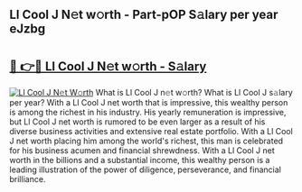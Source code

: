 ## Ll Cool J N𝚎t w𝚘rth - Part-pOP S𝚊lary per year eJzbg

# <h2><a href="http://gc18or5.nevu.top/?p=Ll+Cool+J">🔗 👉🔴 Ll Cool J N𝚎t w𝚘rth - S𝚊lary</a></h2>

[![Ll Cool J N𝚎t W𝚘rth](https://i.imgur.com/Oavwk0R.jpeg)](http://gc18or5.nevu.top/?p=Ll+Cool+J)
What is Ll Cool J n𝚎t w𝚘rth? What is Ll Cool J s𝚊lary per year?
With a Ll Cool J net worth that is impressive, this wealthy person is among the richest in his industry. His yearly remuneration is impressive, but Ll Cool J net worth is rumored to be even larger as a result of his diverse business activities and extensive real estate portfolio. With a Ll Cool J net worth placing him among the world's richest, this man is celebrated for his business acumen and financial shrewdness. With a Ll Cool J net worth in the billions and a substantial income, this wealthy person is a leading illustration of the power of diligence, perseverance, and financial brilliance.
